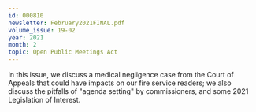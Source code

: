 ```yaml
---
id: 000810
newsletter: February2021FINAL.pdf
volume_issue: 19-02
year: 2021
month: 2
topic: Open Public Meetings Act
---
```


In this issue, we discuss a medical negligence case from the Court of Appeals that could have impacts on our fire service readers; we also discuss the pitfalls of "agenda setting" by commissioners, and some 2021 Legislation of Interest.